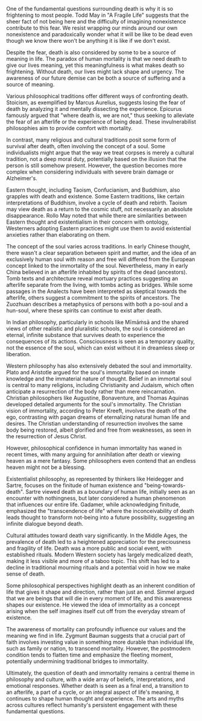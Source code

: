 One of the fundamental questions surrounding death is why it is so frightening to most people. Todd May in "A Fragile Life" suggests that the sheer fact of not being here and the difficulty of imagining nonexistence contribute to this fear. We resist wrapping our minds around our own nonexistence and paradoxically wonder what it will be like to be dead even though we know there won't be anything it is like if we don't exist.

Despite the fear, death is also considered by some to be a source of meaning in life. The paradox of human mortality is that we need death to give our lives meaning, yet this meaningfulness is what makes death so frightening. Without death, our lives might lack shape and urgency. The awareness of our future demise can be both a source of suffering and a source of meaning.

Various philosophical traditions offer different ways of confronting death. Stoicism, as exemplified by Marcus Aurelius, suggests losing the fear of death by analyzing it and mentally dissecting the experience. Epicurus famously argued that "where death is, we are not," thus seeking to alleviate the fear of an afterlife or the experience of being dead. These invulnerabilist philosophies aim to provide comfort with mortality.

In contrast, many religious and cultural traditions posit some form of survival after death, often involving the concept of a soul. Some individualists might argue that the way we treat corpses is merely a cultural tradition, not a deep moral duty, potentially based on the illusion that the person is still somehow present. However, the question becomes more complex when considering individuals with severe brain damage or Alzheimer's.

Eastern thought, including Taoism, Confucianism, and Buddhism, also grapples with death and existence. Some Eastern traditions, like certain interpretations of Buddhism, involve a cycle of death and rebirth. Taoism may view death as a return to the cosmic stuff, not necessarily an absolute disappearance. Rollo May noted that while there are similarities between Eastern thought and existentialism in their concern with ontology, Westerners adopting Eastern practices might use them to avoid existential anxieties rather than elaborating on them.

The concept of the soul varies across traditions. In early Chinese thought, there wasn't a clear separation between spirit and matter, and the idea of an exclusively human soul with reason and free will differed from the European concept linked to the immortality of the soul. Nevertheless, many in early China believed in an afterlife inhabited by spirits of the dead (ancestors). Tomb texts and architecture reveal mortuary practices suggesting an afterlife separate from the living, with tombs acting as bridges. While some passages in the Analects have been interpreted as skeptical towards the afterlife, others suggest a commitment to the spirits of ancestors. The Zuozhuan describes a metaphysics of persons with both a po-soul and a hun-soul, where these spirits can continue to exist after death.

In Indian philosophy, particularly in schools like Mīmāṁsā and the shared views of other realistic and pluralistic schools, the soul is considered an eternal, infinite substance that survives death to experience the consequences of its actions. Consciousness is seen as a temporary quality, not the essence of the soul, which can exist without it in dreamless sleep or liberation.

Western philosophy has also extensively debated the soul and immortality. Plato and Aristotle argued for the soul's immortality based on innate knowledge and the immaterial nature of thought. Belief in an immortal soul is central to many religions, including Christianity and Judaism, which often anticipate a resurrection of the body rather than mere reincarnation. Christian philosophers like Augustine, Bonaventure, and Thomas Aquinas developed detailed arguments for the soul's immortality. The Christian vision of immortality, according to Peter Kreeft, involves the death of the ego, contrasting with pagan dreams of eternalizing natural human life and desires. The Christian understanding of resurrection involves the same body being restored, albeit glorified and free from weaknesses, as seen in the resurrection of Jesus Christ.

However, philosophical confidence in human immortality has waned in recent times, with many arguing for annihilation after death or viewing heaven as a mere fantasy. Some philosophers even contend that an endless heaven might not be a blessing.

Existentialist philosophy, as represented by thinkers like Heidegger and Sartre, focuses on the finitude of human existence and "being-towards-death". Sartre viewed death as a boundary of human life, initially seen as an encounter with nothingness, but later considered a human phenomenon that influences our entire life. Gadamer, while acknowledging finitude, emphasized the "transcendence of life" where the inconceivability of death leads thought to transform not-being into a future possibility, suggesting an infinite dialogue beyond death.

Cultural attitudes toward death vary significantly. In the Middle Ages, the prevalence of death led to a heightened appreciation for the preciousness and fragility of life. Death was a more public and social event, with established rituals. Modern Western society has largely medicalized death, making it less visible and more of a taboo topic. This shift has led to a decline in traditional mourning rituals and a potential void in how we make sense of death.

Some philosophical perspectives highlight death as an inherent condition of life that gives it shape and direction, rather than just an end. Simmel argued that we are beings that will die in every moment of life, and this awareness shapes our existence. He viewed the idea of immortality as a concept arising when the self imagines itself cut off from the everyday stream of existence.

The awareness of mortality can profoundly influence our values and the meaning we find in life. Zygmunt Bauman suggests that a crucial part of faith involves investing value in something more durable than individual life, such as family or nation, to transcend mortality. However, the postmodern condition tends to flatten time and emphasize the fleeting moment, potentially undermining traditional bridges to immortality.

Ultimately, the question of death and immortality remains a central theme in philosophy and culture, with a wide array of beliefs, interpretations, and emotional responses. Whether death is seen as a final end, a transition to an afterlife, a part of a cycle, or an integral aspect of life's meaning, it continues to shape human thought and experience. The arts and myths across cultures reflect humanity's persistent engagement with these fundamental questions.